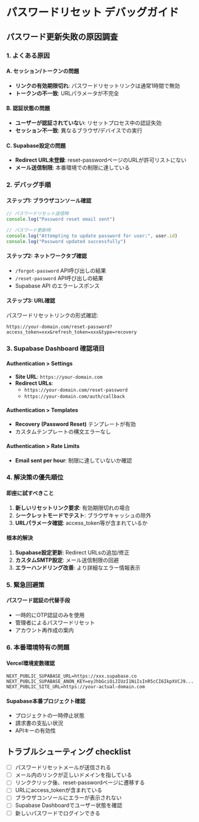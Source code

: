 # パスワードリセット デバッグガイド

## パスワード更新失敗の原因調査

### 1. **よくある原因**

#### A. セッション/トークンの問題
- **リンクの有効期限切れ**: パスワードリセットリンクは通常1時間で無効
- **トークンの不一致**: URLパラメータが不完全

#### B. 認証状態の問題  
- **ユーザーが認証されていない**: リセットプロセス中の認証失効
- **セッション不一致**: 異なるブラウザ/デバイスでの実行

#### C. Supabase設定の問題
- **Redirect URL未登録**: reset-passwordページのURLが許可リストにない
- **メール送信制限**: 本番環境での制限に達している

### 2. **デバッグ手順**

#### ステップ1: ブラウザコンソール確認
```javascript
// パスワードリセット送信時
console.log("Password reset email sent")

// パスワード更新時  
console.log("Attempting to update password for user:", user.id)
console.log("Password updated successfully")
```

#### ステップ2: ネットワークタブ確認
- `/forgot-password` API呼び出しの結果
- `/reset-password` API呼び出しの結果
- Supabase API のエラーレスポンス

#### ステップ3: URL確認
パスワードリセットリンクの形式確認:
```
https://your-domain.com/reset-password?access_token=xxx&refresh_token=xxx&type=recovery
```

### 3. **Supabase Dashboard 確認項目**

#### Authentication > Settings
- **Site URL**: `https://your-domain.com`
- **Redirect URLs**: 
  - `https://your-domain.com/reset-password`
  - `https://your-domain.com/auth/callback`

#### Authentication > Templates  
- **Recovery (Password Reset)** テンプレートが有効
- カスタムテンプレートの構文エラーなし

#### Authentication > Rate Limits
- **Email sent per hour**: 制限に達していないか確認

### 4. **解決策の優先順位**

#### 即座に試すべきこと
1. **新しいリセットリンク要求**: 有効期限切れの場合
2. **シークレットモードでテスト**: ブラウザキャッシュの除外
3. **URLパラメータ確認**: access_token等が含まれているか

#### 根本的解決
1. **Supabase設定更新**: Redirect URLsの追加/修正
2. **カスタムSMTP設定**: メール送信制限の回避
3. **エラーハンドリング改善**: より詳細なエラー情報表示

### 5. **緊急回避策**

#### パスワード認証の代替手段
- 一時的にOTP認証のみを使用
- 管理者によるパスワードリセット
- アカウント再作成の案内

### 6. **本番環境特有の問題**

#### Vercel環境変数確認
```env
NEXT_PUBLIC_SUPABASE_URL=https://xxx.supabase.co
NEXT_PUBLIC_SUPABASE_ANON_KEY=eyJhbGciOiJIUzI1NiIsInR5cCI6IkpXVCJ9...
NEXT_PUBLIC_SITE_URL=https://your-actual-domain.com
```

#### Supabase本番プロジェクト確認
- プロジェクトの一時停止状態
- 請求書の支払い状況
- APIキーの有効性

## トラブルシューティング checklist

- [ ] パスワードリセットメールが送信される
- [ ] メール内のリンクが正しいドメインを指している  
- [ ] リンククリック後、reset-passwordページに遷移する
- [ ] URLにaccess_tokenが含まれている
- [ ] ブラウザコンソールにエラーが表示されない
- [ ] Supabase Dashboardでユーザー状態を確認
- [ ] 新しいパスワードでログインできる